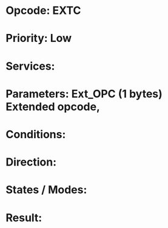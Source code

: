 # Opcode: EXTC
# Priority: Low
# Services: 
# Parameters: Ext_OPC (1 bytes) Extended opcode,
# Conditions: 
# Direction: 
# States / Modes: 
# Result: 